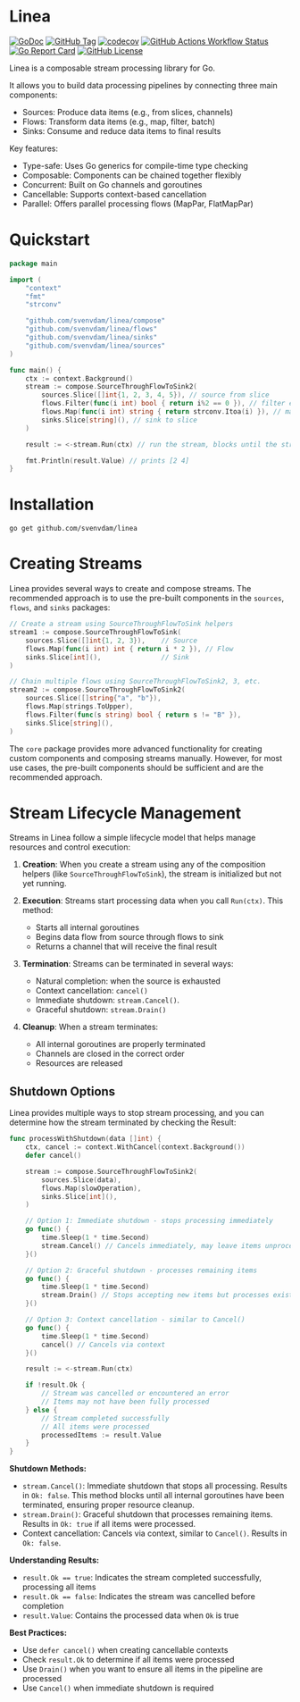 # Linea
[![GoDoc](https://pkg.go.dev/badge/github.com/svenvdam/linea)](https://pkg.go.dev/github.com/svenvdam/linea)
[![GitHub Tag](https://img.shields.io/github/v/tag/svenvdam/linea)](https://github.com/SvenvDam/linea/tags)
[![codecov](https://codecov.io/gh/SvenvDam/linea/graph/badge.svg?token=OUHEZKF81O)](https://codecov.io/gh/SvenvDam/linea)
[![GitHub Actions Workflow Status](https://img.shields.io/github/actions/workflow/status/svenvdam/linea/ci.yaml)](https://github.com/SvenvDam/linea/actions/workflows/ci.yaml)
[![Go Report Card](https://goreportcard.com/badge/github.com/svenvdam/linea)](https://goreportcard.com/report/github.com/svenvdam/linea)
[![GitHub License](https://img.shields.io/github/license/svenvdam/linea)](https://github.com/SvenvDam/linea/blob/main/LICENSE)

Linea is a composable stream processing library for Go.

It allows you to build data processing pipelines by connecting three main components:
- Sources: Produce data items (e.g., from slices, channels)
- Flows: Transform data items (e.g., map, filter, batch)
- Sinks: Consume and reduce data items to final results

Key features:
- Type-safe: Uses Go generics for compile-time type checking
- Composable: Components can be chained together flexibly
- Concurrent: Built on Go channels and goroutines
- Cancellable: Supports context-based cancellation
- Parallel: Offers parallel processing flows (MapPar, FlatMapPar)

# Quickstart
```go
package main

import (
	"context"
	"fmt"
	"strconv"

	"github.com/svenvdam/linea/compose"
	"github.com/svenvdam/linea/flows"
	"github.com/svenvdam/linea/sinks"
	"github.com/svenvdam/linea/sources"
)

func main() {
	ctx := context.Background()
	stream := compose.SourceThroughFlowToSink2(
		sources.Slice([]int{1, 2, 3, 4, 5}), // source from slice
		flows.Filter(func(i int) bool { return i%2 == 0 }), // filter even numbers
		flows.Map(func(i int) string { return strconv.Itoa(i) }), // map to string
		sinks.Slice[string](), // sink to slice
	)

	result := <-stream.Run(ctx) // run the stream, blocks until the stream is done

	fmt.Println(result.Value) // prints [2 4]
}
```

# Installation
```shell
go get github.com/svenvdam/linea
```

# Creating Streams

Linea provides several ways to create and compose streams. The recommended approach is to use the pre-built components in the `sources`, `flows`, and `sinks` packages:

```go
// Create a stream using SourceThroughFlowToSink helpers
stream1 := compose.SourceThroughFlowToSink(
    sources.Slice([]int{1, 2, 3}),    // Source
    flows.Map(func(i int) int { return i * 2 }), // Flow
    sinks.Slice[int](),               // Sink
)

// Chain multiple flows using SourceThroughFlowToSink2, 3, etc.
stream2 := compose.SourceThroughFlowToSink2(
    sources.Slice([]string{"a", "b"}),
    flows.Map(strings.ToUpper),
    flows.Filter(func(s string) bool { return s != "B" }),
    sinks.Slice[string](),
)
```

The `core` package provides more advanced functionality for creating custom components and composing streams manually. However, for most use cases, the pre-built components should be sufficient and are the recommended approach.

# Stream Lifecycle Management

Streams in Linea follow a simple lifecycle model that helps manage resources and control execution:

1. **Creation**: When you create a stream using any of the composition helpers (like `SourceThroughFlowToSink`), the stream is initialized but not yet running.

2. **Execution**: Streams start processing data when you call `Run(ctx)`. This method:
   - Starts all internal goroutines
   - Begins data flow from source through flows to sink
   - Returns a channel that will receive the final result

3. **Termination**: Streams can be terminated in several ways:
   - Natural completion: when the source is exhausted
   - Context cancellation: `cancel()`
   - Immediate shutdown: `stream.Cancel()`.
   - Graceful shutdown: `stream.Drain()`

4. **Cleanup**: When a stream terminates:
   - All internal goroutines are properly terminated
   - Channels are closed in the correct order
   - Resources are released

## Shutdown Options

Linea provides multiple ways to stop stream processing, and you can determine how the stream terminated by checking the Result:

```go
func processWithShutdown(data []int) {
    ctx, cancel := context.WithCancel(context.Background())
    defer cancel()

    stream := compose.SourceThroughFlowToSink2(
        sources.Slice(data),
        flows.Map(slowOperation),
        sinks.Slice[int](),
    )

    // Option 1: Immediate shutdown - stops processing immediately
    go func() {
        time.Sleep(1 * time.Second)
        stream.Cancel() // Cancels immediately, may leave items unprocessed. Blocks until all resources have been cleaned up.
    }()

    // Option 2: Graceful shutdown - processes remaining items
    go func() {
        time.Sleep(1 * time.Second)
        stream.Drain() // Stops accepting new items but processes existing ones
    }()

    // Option 3: Context cancellation - similar to Cancel()
    go func() {
        time.Sleep(1 * time.Second)
        cancel() // Cancels via context
    }()

    result := <-stream.Run(ctx)

    if !result.Ok {
        // Stream was cancelled or encountered an error
        // Items may not have been fully processed
    } else {
        // Stream completed successfully
        // All items were processed
        processedItems := result.Value
    }
}
```

**Shutdown Methods:**
- `stream.Cancel()`: Immediate shutdown that stops all processing. Results in `Ok: false`. This method blocks until all internal goroutines have been terminated, ensuring proper resource cleanup.
- `stream.Drain()`: Graceful shutdown that processes remaining items. Results in `Ok: true` if all items were processed.
- Context cancellation: Cancels via context, similar to `Cancel()`. Results in `Ok: false`.

**Understanding Results:**
- `result.Ok == true`: Indicates the stream completed successfully, processing all items
- `result.Ok == false`: Indicates the stream was cancelled before completion
- `result.Value`: Contains the processed data when `Ok` is true

**Best Practices:**
- Use `defer cancel()` when creating cancellable contexts
- Check `result.Ok` to determine if all items were processed
- Use `Drain()` when you want to ensure all items in the pipeline are processed
- Use `Cancel()` when immediate shutdown is required
